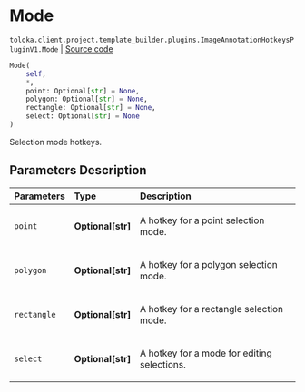 # Mode
`toloka.client.project.template_builder.plugins.ImageAnnotationHotkeysPluginV1.Mode` | [Source code](https://github.com/Toloka/toloka-kit/blob/v1.2.0/src/client/project/template_builder/plugins.py#L37)

```python
Mode(
    self,
    *,
    point: Optional[str] = None,
    polygon: Optional[str] = None,
    rectangle: Optional[str] = None,
    select: Optional[str] = None
)
```

Selection mode hotkeys.

## Parameters Description

| Parameters | Type | Description |
| :----------| :----| :-----------|
`point`|**Optional\[str\]**|<p>A hotkey for a point selection mode.</p>
`polygon`|**Optional\[str\]**|<p>A hotkey for a polygon selection mode.</p>
`rectangle`|**Optional\[str\]**|<p>A hotkey for a rectangle selection mode.</p>
`select`|**Optional\[str\]**|<p>A hotkey for a mode for editing selections.</p>
